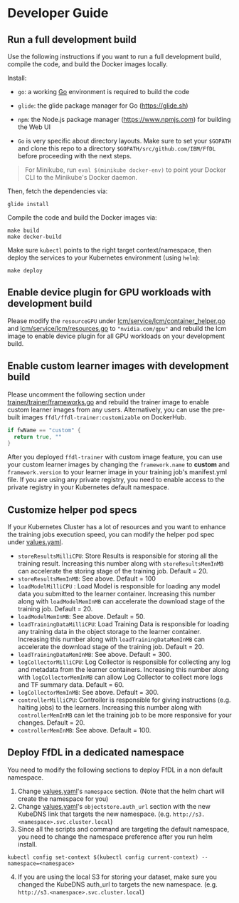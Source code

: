 # Developer Guide

## Run a full development build

Use the following instructions if you want to run a full development build, compile the code, and build the
Docker images locally.

Install:

* `go`: a working [Go](https://golang.org/) environment is required to build the code

* `glide`: the glide package manager for Go (https://glide.sh)

* `npm`: the Node.js package manager (https://www.npmjs.com) for building the Web UI

* `Go` is very specific about directory layouts. Make sure to set your `$GOPATH` and clone this repo to a directory
`$GOPATH/src/github.com/IBM/FfDL` before proceeding with the next steps.

> For Minikube, run `eval $(minikube docker-env)` to point your Docker CLI to the Minikube's Docker daemon.

Then, fetch the dependencies via:
```
glide install
```
Compile the code and build the Docker images via:
```
make build
make docker-build
```

Make sure `kubectl` points to the right target context/namespace, then deploy the services to your Kubernetes
environment (using `helm`):
```
make deploy
```

## Enable device plugin for GPU workloads with development build

Please modify the `resourceGPU` under [lcm/service/lcm/container_helper.go](../lcm/service/lcm/container_helper.go#L530) and [lcm/service/lcm/resources.go](../lcm/service/lcm/resources.go#L149) to `"nvidia.com/gpu"` and rebuild the lcm image to enable device plugin for all GPU workloads on your development build.

## Enable custom learner images with development build

Please uncomment the following section under [trainer/trainer/frameworks.go](../trainer/trainer/frameworks.go#L39) and rebuild the trainer image to enable custom learner images from any users. Alternatively, you can use the pre-built images `ffdl/ffdl-trainer:customizable` on DockerHub.

``` go
if fwName == "custom" {
  return true, ""
}
```

After you deployed `ffdl-trainer` with custom image feature, you can use your custom learner images by changing the `framework.name` to **custom** and `framework.version` to your learner image in your training job's manifest.yml file. If you are using any private registry, you need to enable access to the private registry in your Kubernetes default namespace.

## Customize helper pod specs

If your Kubernetes Cluster has a lot of resources and you want to enhance the training jobs execution speed, you can modify the helper pod spec under [values.yaml](../values.yaml).

* `storeResultsMilliCPU`: Store Results is responsible for storing all the training result. Increasing this number along with `storeResultsMemInMB` can accelerate the storing stage of the training job. Default = 20.
* `storeResultsMemInMB`: See above. Default = 100
* `loadModelMilliCPU` : Load Model is responsible for loading any model data you submitted to the learner container. Increasing this number along with `loadModelMemInMB` can accelerate the download stage of the training job. Default = 20.
* `loadModelMemInMB`: See above. Default = 50.
* `loadTrainingDataMilliCPU`: Load Training Data is responsible for loading any training data in the object storage to the learner container. Increasing this number along with `loadTrainingDataMemInMB` can accelerate the download stage of the training job. Default = 20.
* `loadTrainingDataMemInMB`: See above. Default = 300.
* `logCollectorMilliCPU`: Log Collector is responsible for collecting any log and metadata from the learner containers. Increasing this number along with `logCollectorMemInMB` can allow Log Collector to collect more logs and TF summary data. Default = 60.
* `logCollectorMemInMB`: See above. Default = 300.
* `controllerMilliCPU`: Controller is responsible for giving instructions (e.g. halting jobs) to the learners. Increasing this number along with `controllerMemInMB` can let the training job to be more responsive for your changes. Default = 20.
* `controllerMemInMB`: See above. Default = 100.


## Deploy FfDL in a dedicated namespace

You need to modify the following sections to deploy FfDL in a non default namespace.
1. Change [values.yaml](../values.yaml#L1)'s `namespace` section. (Note that the helm chart will create the namespace for you)
2. Change [values.yaml](../values.yaml#L69)'s `objectstore.auth_url` section with the new KubeDNS link that targets the new namespace. (e.g.  `http://s3.<namespace>.svc.cluster.local`)
3. Since all the scripts and command are targeting the default namespace, you need to change the namespace preference after you run helm install.
 ```shell
 kubectl config set-context $(kubectl config current-context) --namespace=<namespace>
 ```
4. If you are using the local S3 for storing your dataset, make sure you changed the KubeDNS auth_url to targets the new namespace. (e.g.  `http://s3.<namespace>.svc.cluster.local`)
